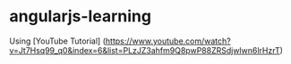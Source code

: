 angularjs-learning
==================


Using [YouTube Tutorial] (https://www.youtube.com/watch?v=Jt7Hsq99_q0&index=6&list=PLzJZ3ahfm9Q8pwP88ZRSdjwlwn6lrHzrT)
